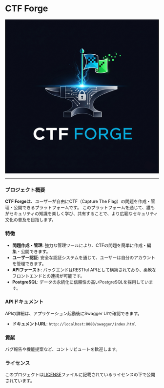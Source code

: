 # CTF Forge

![ロゴ](./ctf-forge-logo.png)

---

### プロジェクト概要

**CTF Forge**は、ユーザーが自由にCTF（Capture The Flag）の問題を作成・管理・公開できるプラットフォームです。
このプラットフォームを通じて、誰もがセキュリティの知識を楽しく学び、共有することで、より広範なセキュリティ文化の普及を目指します。

### 特徴

* **問題作成・管理**: 強力な管理ツールにより、CTFの問題を簡単に作成・編集・公開できます。
* **ユーザー認証**: 安全な認証システムを通じて、ユーザーは自分のアカウントを管理できます。
* **APIファースト**: バックエンドはRESTful APIとして構築されており、柔軟なフロントエンドとの連携が可能です。
* **PostgreSQL**: データの永続化に信頼性の高いPostgreSQLを採用しています。

### APIドキュメント

APIの詳細は、アプリケーション起動後にSwagger UIで確認できます。

* **ドキュメントURL**: `http://localhost:8080/swagger/index.html`

### 貢献

バグ報告や機能提案など、コントリビュートを歓迎します。

### ライセンス

このプロジェクトは[LICENSE](LICENSE)ファイルに記載されているライセンスの下で公開されています。
